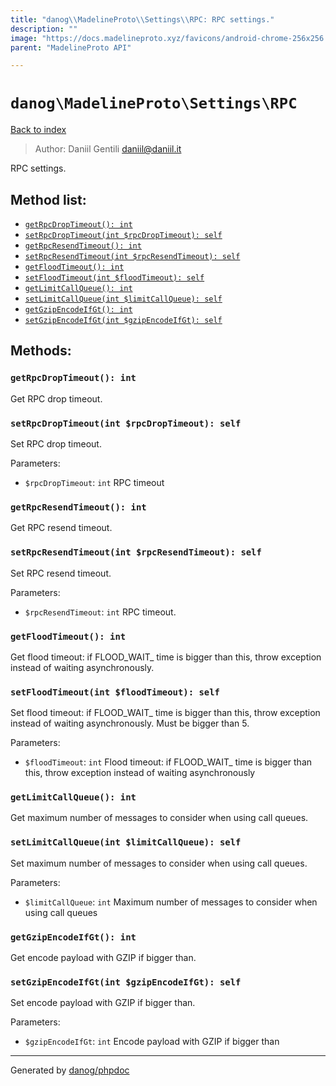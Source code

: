 ```yaml
---
title: "danog\\MadelineProto\\Settings\\RPC: RPC settings."
description: ""
image: "https://docs.madelineproto.xyz/favicons/android-chrome-256x256.png"
parent: "MadelineProto API"

---
```

# `danog\MadelineProto\Settings\RPC`
[Back to index](../../../index.html)

> Author: Daniil Gentili <daniil@daniil.it>  
  

RPC settings.  




## Method list:
* [`getRpcDropTimeout(): int`](#getrpcdroptimeout-int)
* [`setRpcDropTimeout(int $rpcDropTimeout): self`](#setrpcdroptimeout-int-rpcdroptimeout-self)
* [`getRpcResendTimeout(): int`](#getrpcresendtimeout-int)
* [`setRpcResendTimeout(int $rpcResendTimeout): self`](#setrpcresendtimeout-int-rpcresendtimeout-self)
* [`getFloodTimeout(): int`](#getfloodtimeout-int)
* [`setFloodTimeout(int $floodTimeout): self`](#setfloodtimeout-int-floodtimeout-self)
* [`getLimitCallQueue(): int`](#getlimitcallqueue-int)
* [`setLimitCallQueue(int $limitCallQueue): self`](#setlimitcallqueue-int-limitcallqueue-self)
* [`getGzipEncodeIfGt(): int`](#getgzipencodeifgt-int)
* [`setGzipEncodeIfGt(int $gzipEncodeIfGt): self`](#setgzipencodeifgt-int-gzipencodeifgt-self)

## Methods:
### `getRpcDropTimeout(): int`

Get RPC drop timeout.



### `setRpcDropTimeout(int $rpcDropTimeout): self`

Set RPC drop timeout.


Parameters:

* `$rpcDropTimeout`: `int` RPC timeout  



### `getRpcResendTimeout(): int`

Get RPC resend timeout.



### `setRpcResendTimeout(int $rpcResendTimeout): self`

Set RPC resend timeout.


Parameters:

* `$rpcResendTimeout`: `int` RPC timeout.  



### `getFloodTimeout(): int`

Get flood timeout: if FLOOD_WAIT_ time is bigger than this, throw exception instead of waiting asynchronously.



### `setFloodTimeout(int $floodTimeout): self`

Set flood timeout: if FLOOD_WAIT_ time is bigger than this, throw exception instead of waiting asynchronously.
Must be bigger than 5.

Parameters:

* `$floodTimeout`: `int` Flood timeout: if FLOOD_WAIT_ time is bigger than this, throw exception instead of waiting asynchronously  



### `getLimitCallQueue(): int`

Get maximum number of messages to consider when using call queues.



### `setLimitCallQueue(int $limitCallQueue): self`

Set maximum number of messages to consider when using call queues.


Parameters:

* `$limitCallQueue`: `int` Maximum number of messages to consider when using call queues  



### `getGzipEncodeIfGt(): int`

Get encode payload with GZIP if bigger than.



### `setGzipEncodeIfGt(int $gzipEncodeIfGt): self`

Set encode payload with GZIP if bigger than.


Parameters:

* `$gzipEncodeIfGt`: `int` Encode payload with GZIP if bigger than  



---
Generated by [danog/phpdoc](https://phpdoc.daniil.it)
